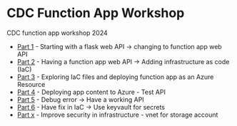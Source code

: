 # CDC Function App Workshop

CDC function app workshop 2024

- [Part 1](./part_1/) - Starting with a flask web API -> changing to function app web API
- [Part 2](./part_2/) - Having a function app web API -> Adding infrastructure as code (IaC)
- [Part 3](./part_3/) - Exploring IaC files and deploying function app as an Azure Resource
- [Part 4](./part_4/) - Deploying app content to Azure - Test API
- [Part 5](./part_5/) - Debug error -> Have a working API
- [Part 6](./part_6/) - Have fix in IaC -> Use keyvault for secrets
- [Part x]() - Improve security in infrastructure - vnet for storage account
